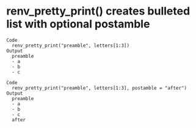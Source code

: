 # renv_pretty_print() creates bulleted list with optional postamble

    Code
      renv_pretty_print("preamble", letters[1:3])
    Output
      preamble
      - a
      - b
      - c
      
    Code
      renv_pretty_print("preamble", letters[1:3], postamble = "after")
    Output
      preamble
      - a
      - b
      - c
      after
      

